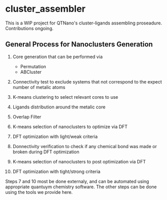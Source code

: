 # cluster_assembler

This is a WIP project for QTNano's cluster-ligands assembling proseadure. Contributions ongoing.


## General Process for Nanoclusters Generation

1. Core generation that can be performed via
 	- Permutation
 	- ABCluster

2. Connectivity test to exclude systems that not correspond to the expect number of metalic atoms

3. K-means clustering to select relevant cores to use

4. Ligands distribution around the metalic core

5. Overlap Filter 

6. K-means selection of nanoclusters to optimize via DFT

7. DFT optimization with light/weak criteria

8. Donnectivity verification to check if any chemical bond was made or broken during DFT optimization

9. K-means  selection of nanoclusters to post optimization via DFT

10. DFT optimization with tight/strong criteria


Steps 7 and 10 most be done externaly, and can be automated using appropriate quantuym chemistry software. The other steps can be done using the tools we provide here.
